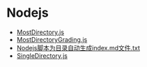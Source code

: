 # Nodejs
- [MostDirectory.js](MostDirectory.js)
- [MostDirectoryGrading.js](MostDirectoryGrading.js)
- [Nodejs脚本为目录自动生成index.md文件.txt](Nodejs脚本为目录自动生成index.md文件.txt)
- [SingleDirectory.js](SingleDirectory.js)

